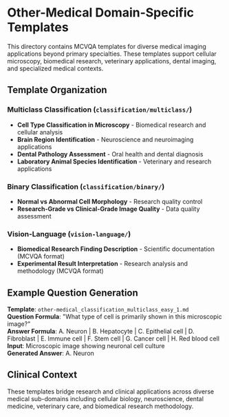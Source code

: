 # Other-Medical Domain-Specific Templates

This directory contains MCVQA templates for diverse medical imaging applications beyond primary specialties. These templates support cellular microscopy, biomedical research, veterinary applications, dental imaging, and specialized medical contexts.

## Template Organization

### Multiclass Classification (`classification/multiclass/`)
- **Cell Type Classification in Microscopy** - Biomedical research and cellular analysis
- **Brain Region Identification** - Neuroscience and neuroimaging applications
- **Dental Pathology Assessment** - Oral health and dental diagnosis
- **Laboratory Animal Species Identification** - Veterinary and research applications

### Binary Classification (`classification/binary/`)
- **Normal vs Abnormal Cell Morphology** - Research quality control
- **Research-Grade vs Clinical-Grade Image Quality** - Data quality assessment

### Vision-Language (`vision-language/`)
- **Biomedical Research Finding Description** - Scientific documentation (MCVQA format)
- **Experimental Result Interpretation** - Research analysis and methodology (MCVQA format)

## Example Question Generation

**Template**: `other-medical_classification_multiclass_easy_1.md`  
**Question Formula**: "What type of cell is primarily shown in this microscopic image?"  
**Answer Formula**: A. Neuron | B. Hepatocyte | C. Epithelial cell | D. Fibroblast | E. Immune cell | F. Stem cell | G. Cancer cell | H. Red blood cell  
**Input**: Microscopic image showing neuronal cell culture  
**Generated Answer**: A. Neuron

## Clinical Context

These templates bridge research and clinical applications across diverse medical sub-domains including cellular biology, neuroscience, dental medicine, veterinary care, and biomedical research methodology.
